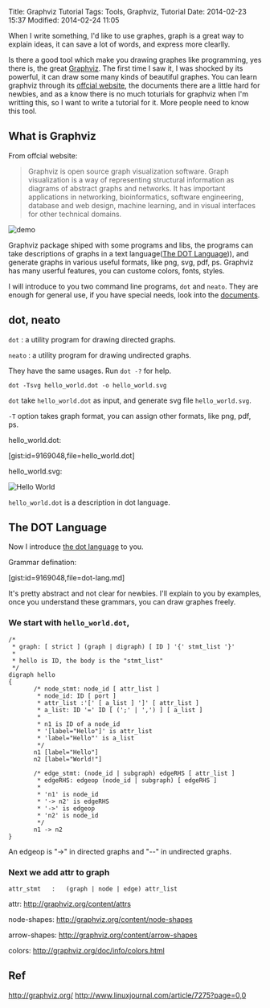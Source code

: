 Title: Graphviz Tutorial
Tags: Tools, Graphviz, Tutorial
Date: 2014-02-23 15:37
Modified: 2014-02-24 11:05


When I write something, I'd like to use graphes, graph is a great way to explain ideas, it can save a lot of words, and express more clearlly.

Is there a good tool which make you drawing graphes like programming, yes there is, the great [Graphviz][graphviz]. The first time I saw it, I was shocked by its powerful, it can draw some many kinds of beautiful graphes. You can learn graphviz through its [offcial website][graphviz], the documents there are a little hard for newbies, and as a know there is no much toturials for graphviz when I'm writting this, so I want to write a tutorial for it. More people need to know this tool.


## What is Graphviz

From offcial website:

>Graphviz is open source graph visualization software. Graph visualization is a way of representing structural information as diagrams of abstract graphs and networks. It has important applications in networking, bioinformatics,  software engineering, database and web design, machine learning, and in visual interfaces for other technical domains. 

![demo](http://graphviz.org/Gallery/directed/cluster.png)

Graphviz package shiped with some programs and libs, the programs can take descriptions of graphs in a text language([The DOT Language][dot-lang])), and generate graphs in various useful formats, like png, svg, pdf, ps. Graphviz has many userful features, you can custome colors, fonts, styles.

I will introduce to you two command line programs, `dot` and `neato`. They are enough for general use, if you have special needs, look into the [documents](http://graphviz.org/Documentation.php).

## dot, neato
`dot` : a utility program for drawing directed graphs. 

`neato` : a utility program for drawing undirected graphs.

They have the same usages. Run `dot -?` for help.

    dot -Tsvg hello_world.dot -o hello_world.svg

`dot` take `hello_world.dot` as input, and generate svg file `hello_world.svg`.

`-T` option takes graph format, you can assign other formats, like png, pdf, ps.

hello_world.dot:

[gist:id=9169048,file=hello_world.dot]

hello_world.svg:

![Hello World]({filename}/images/graphviz/hello_world.svg)

`hello_world.dot` is a description in dot language.

## The DOT Language
Now I introduce [the dot language][dot-lang] to you.

Grammar defination:

[gist:id=9169048,file=dot-lang.md]

It's pretty abstract and not clear for newbies.
I'll explain to you by examples, once you understand these grammars, you can draw graphes freely.


### We start with `hello_world.dot`,

    /*
     * graph: [ strict ] (graph | digraph) [ ID ] '{' stmt_list '}'
     *
     * hello is ID, the body is the "stmt_list"
     */
    digraph hello
    {
           /* node_stmt: node_id [ attr_list ]
            * node_id: ID [ port ]
            * attr_list	:'[' [ a_list ] ']' [ attr_list ]
            * a_list: ID '=' ID [ (';' | ',') ] [ a_list ]
            * 
            * n1 is ID of a node_id
            * '[label="Hello"]' is attr_list
            * 'label="Hello"' is a_list
            */
           n1 [label="Hello"]
           n2 [label="World!"]
     
           /* edge_stmt: (node_id | subgraph) edgeRHS [ attr_list ]
            * edgeRHS: edgeop (node_id | subgraph) [ edgeRHS ]
            * 
            * 'n1' is node_id
            * '-> n2' is edgeRHS
            * '->' is edgeop
            * 'n2' is node_id
            */
           n1 -> n2
    }

An edgeop is "->" in directed graphs and "--" in undirected graphs.

### Next we add attr to graph

    attr_stmt	:	(graph | node | edge) attr_list


attr: <http://graphviz.org/content/attrs>

node-shapes: <http://graphviz.org/content/node-shapes>

arrow-shapes: <http://graphviz.org/content/arrow-shapes>

colors: <http://graphviz.org/doc/info/colors.html>


## Ref
<http://graphviz.org/>
<http://www.linuxjournal.com/article/7275?page=0,0>

[graphviz]: http://graphviz.org/
[dot-lang]: http://graphviz.org/content/dot-language
